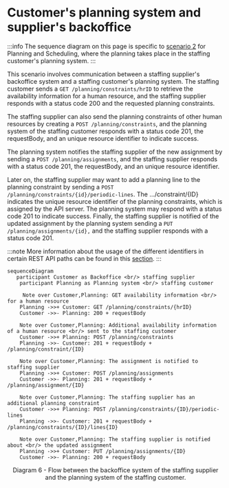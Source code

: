 # Customer's planning system and supplier's backoffice

:::info
The sequence diagram on this page is specific to [scenario 2](../../planning/Scenario%202/Readme.md) for Planning and Scheduling, where the planning takes place in the staffing customer's planning system.
:::

This scenario involves communication between a staffing supplier's backoffice system and a staffing customer's planning system. The staffing customer sends a `GET /planning/constraints/hrID` to retrieve the availability information for a human resource, and the staffing supplier responds with a status code 200 and the requested planning constraints.

The staffing supplier can also send the planning constraints of other human resources by creating a `POST /planning/constraints`, and the planning system of the staffing customer responds with a status code 201, the requestBody, and an unique resource identifier to indicate success.

The planning system notifies the staffing supplier of the new assignment by sending a `POST /planning/assignments`, and the staffing supplier responds with a status code 201, the requestBody, and an unique resource identifier.

Later on, the staffing supplier may want to add a planning line to the planning constraint by sending a `POST /planning/constraints/{id}/periodic-lines`. The .../constraint/{ID} indicates the unique resource identifier of the planning constraints, which is assigned by the API server. The planning system may respond with a status code 201 to indicate success. Finally, the staffing supplier is notified of the updated assignment by the planning system sending a `PUT /planning/assignments/{id},` and the staffing supplier responds with a status code 201.

:::note
 More information about the usage of the different identifiers in certain REST API paths can be found in this [section](../../API%20Specification/identifiers.md).
:::

```mermaid
sequenceDiagram
   participant Customer as Backoffice <br/> staffing supplier
    participant Planning as Planning system <br/> staffing customer

     Note over Customer,Planning: GET availability information <br/> for a human resource
    Planning ->>+ Customer: GET /planning/constraints/{hrID}
    Customer ->>- Planning: 200 + requestBody

    Note over Customer,Planning: Additional availability information of a human resource <br/> sent to the staffing customer
    Customer ->>+ Planning: POST /planning/constraints
    Planning ->>- Customer: 201 + requestBody + /planning/constraint/{ID}

    Note over Customer,Planning: The assignment is notified to staffing supplier
    Planning ->>+ Customer: POST /planning/assignments
    Customer ->>- Planning: 201 + requestBody + /planning/assignment/{ID}

    Note over Customer,Planning: The staffing supplier has an additional planning constraint
    Customer ->>+ Planning: POST /planning/constraints/{ID}/periodic-lines
    Planning ->>- Customer: 201 + requestBody + /planning/constraints/{ID}/lines{ID}

    Note over Customer,Planning: The staffing supplier is notified about <br/> the updated assignment
    Planning ->>+ Customer: PUT /planning/assignments/{ID}
    Customer ->>- Planning: 200 + requestBody

```

<figcaption align = "center">Diagram 6 - Flow between the backoffice system of the staffing supplier and the planning system of the staffing customer.</figcaption>

